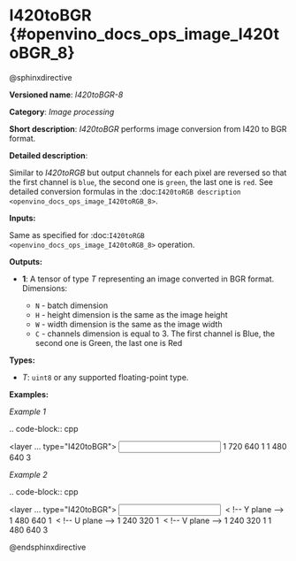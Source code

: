 # I420toBGR {#openvino_docs_ops_image_I420toBGR_8}

@sphinxdirective

**Versioned name**: *I420toBGR-8*

**Category**: *Image processing*

**Short description**: *I420toBGR* performs image conversion from I420 to BGR format.

**Detailed description**:

Similar to *I420toRGB* but output channels for each pixel are reversed so that the first channel is ``blue``, the second one is ``green``, the last one is ``red``.  See detailed conversion formulas in the :doc:`I420toRGB description <openvino_docs_ops_image_I420toRGB_8>`.

**Inputs:**

Same as specified for :doc:`I420toRGB <openvino_docs_ops_image_I420toRGB_8>` operation.

**Outputs:**

* **1**: A tensor of type *T* representing an image converted in BGR format. Dimensions:

  * ``N`` - batch dimension
  * ``H`` - height dimension is the same as the image height
  * ``W`` - width dimension is the same as the image width
  * ``C`` - channels dimension is equal to 3. The first channel is Blue, the second one is Green, the last one is Red

**Types:**

* *T*: ``uint8`` or any supported floating-point type.


**Examples:**

*Example 1*

.. code-block:: cpp

   <layer ... type="I420toBGR">
       <input>
           <port id="0">
               <dim>1</dim>
               <dim>720</dim>
               <dim>640</dim>
               <dim>1</dim>
           </port>
       </input>
       <output>
           <port id="1">
               <dim>1</dim>
               <dim>480</dim>
               <dim>640</dim>
               <dim>3</dim>
           </port>
       </output>
   </layer>


*Example 2*

.. code-block:: cpp

   <layer ... type="I420toBGR">
       <input>
           <port id="0">  < !-- Y plane -->
               <dim>1</dim>
               <dim>480</dim>
               <dim>640</dim>
               <dim>1</dim>
           </port>
           <port id="1">  < !-- U plane -->
               <dim>1</dim>
               <dim>240</dim>
               <dim>320</dim>
               <dim>1</dim>
           </port>
           <port id="2">  < !-- V plane -->
             <dim>1</dim>
             <dim>240</dim>
             <dim>320</dim>
             <dim>1</dim>
           </port>
       </input>
       <output>
           <port id="1">
               <dim>1</dim>
               <dim>480</dim>
               <dim>640</dim>
               <dim>3</dim>
           </port>
       </output>
   </layer>


@endsphinxdirective

